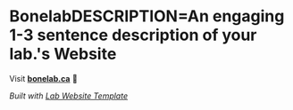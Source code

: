 
# BonelabDESCRIPTION=An engaging 1-3 sentence description of your lab.'s Website

Visit **[bonelab.ca](https://bonelab.ca)** 🚀

_Built with [Lab Website Template](https://greene-lab.gitbook.io/lab-website-template-docs)_
